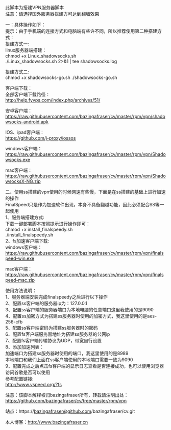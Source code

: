 此脚本为搭建VPN服务器脚本\
注意：请选择国外服务器搭建方可达到翻墙效果

一：具体操作如下：\
提示：由于手机端的连接方式和电脑端有些许不同，所以推荐使用第二种搭建方式：\
搭建方式一:\
linux服务器端搭建：\
chmod +x Linux_shadowsocks.sh\
./Linux_shadowsocks.sh 2>&1 | tee shadowsocks.log

搭建方式二:\
chmod +x shadowsocks-go.sh
./shadowsocks-go.sh

客户端下载：\
全部客户端下载路径：\
http://help.fyvps.com/index.php/archives/51/

安卓客户端：\
https://raw.githubusercontent.com/bazingafraser/cv/master/rpm/vpn/shadowsocks-android.apk

IOS、ipad客户端：\
https://github.com/j-proxy/iossos

windows客户端：\
https://raw.githubusercontent.com/bazingafraser/cv/master/rpm/vpn/Shadowsocks.exe

mac客户端：\
https://raw.githubusercontent.com/bazingafraser/cv/master/rpm/vpn/ShadowsocksX-NG.zip

二、使用ss搭建的vpn使用的时候网速有些慢，下面是在ss搭建的基础上进行加速的操作\
FinalSpeed只是作为加速软件出现，本身不具备翻越功能，因此必须配合SS等一起使用\
1、服务端搭建方式:\
下载一键部署脚本按照提示进行操作即可：\
chmod +x install_finalspeedy.sh\
./install_finalspeedy.sh\
2、fs加速客户端下载:\
windows客户端：\
https://raw.githubusercontent.com/bazingafraser/cv/master/rpm/vpn/finalspeed-win.exe

mac客户端：\
https://raw.githubusercontent.com/bazingafraser/cv/master/rpm/vpn/finalspeed-mac.zip

使用方法说明：\
1、服务器端安装完成finalspeedy之后进行以下操作\
2、配置ss客户端的服务器ip为：127.0.0.1\
3、配置ss客户端的服务器端口为本地电脑的任意端口这里我使用的是9090\
4、配置ss加密方式为搭建ss服务器时使用的加密方式，我这里使用的是aes-256-cfb\
5、配置ss客户端密码为搭建ss服务器时的密码\
6、配置fs客户端服务器地址为搭建ss服务器的公网ip\
7、配置fs客户端传输协议为UDP，带宽自行设置\
8、添加加速列表：\
加速端口为搭建ss服务器时使用的端口，我这里使用的是8989\
本地端口和我们上面在ss客户端使用的本地端口需要一致为9090\
9、配置完成之后点击fs客户端的显示日志查看是否连接成功，也可以使用浏览器访问谷歌是否可以使用\
参考配置链接:\
http://www.vspeed.org/?fs

注意：该脚本解释权归bazingafraser所有，转载请注明出处：https://github.com/bazingafraser/cv/tree/master/rpm/vpn

站点：https://bazingafraser@github.com/bazingafraser/cv.git

本人博客：http://www.bazingafraser.cn
